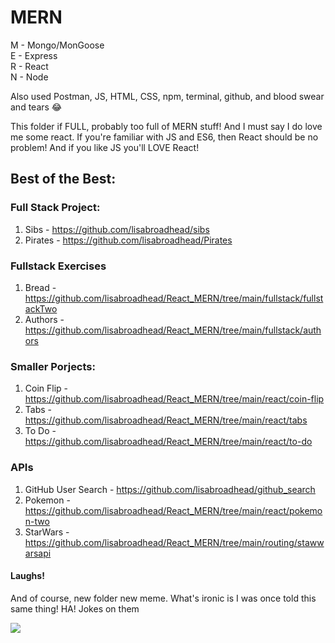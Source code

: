 # MERN

M - Mongo/MonGoose </br>
E - Express </br>
R - React </br>
N - Node </br>

Also used Postman, JS, HTML, CSS, npm, terminal, github, and blood swear and tears 😂

This folder if FULL, probably too full of MERN stuff! And I must say I do love me some react. If you're familiar with JS and ES6, then React should be no problem! And if you like JS you'll LOVE React!

## Best of the Best:
### Full Stack Project: 
1. Sibs - https://github.com/lisabroadhead/sibs
2. Pirates - https://github.com/lisabroadhead/Pirates

### Fullstack Exercises
1. Bread - https://github.com/lisabroadhead/React_MERN/tree/main/fullstack/fullstackTwo
2. Authors - https://github.com/lisabroadhead/React_MERN/tree/main/fullstack/authors

### Smaller Porjects:
1. Coin Flip - https://github.com/lisabroadhead/React_MERN/tree/main/react/coin-flip<br/>
2. Tabs -https://github.com/lisabroadhead/React_MERN/tree/main/react/tabs<br/>
3. To Do - https://github.com/lisabroadhead/React_MERN/tree/main/react/to-do<br/>

### APIs
1. GitHub User Search - https://github.com/lisabroadhead/github_search
2. Pokemon - https://github.com/lisabroadhead/React_MERN/tree/main/react/pokemon-two
3. StarWars - https://github.com/lisabroadhead/React_MERN/tree/main/routing/stawwarsapi

#### Laughs!
And of course, new folder new meme. What's ironic is I was once told this same thing! HA! Jokes on them</br>

![](https://github.com/lisabroadhead/MERN/blob/main/images.jpeg) 


